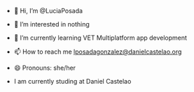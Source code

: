 - 👋 Hi, I’m @LuciaPosada
- 👀 I’m interested in nothing
- 🌱 I’m currently learning VET Multiplatform app development
- 📫 How to reach me lposadagonzalez@danielcastelao.org
- 😄 Pronouns: she/her

- I am currently studing at Daniel Castelao

<!---
LuciaPosada/LuciaPosada is a ✨ special ✨ repository because its `README.md` (this file) appears on your GitHub profile.
You can click the Preview link to take a look at your changes.
--->

